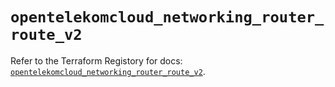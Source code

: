 # `opentelekomcloud_networking_router_route_v2`

Refer to the Terraform Registory for docs: [`opentelekomcloud_networking_router_route_v2`](https://registry.terraform.io/providers/opentelekomcloud/opentelekomcloud/1.35.11/docs/resources/networking_router_route_v2).
